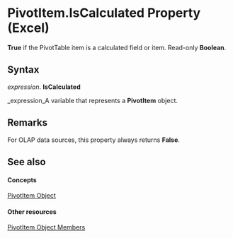 
# PivotItem.IsCalculated Property (Excel)

 **True** if the PivotTable item is a calculated field or item. Read-only **Boolean**.


## Syntax

 _expression_. **IsCalculated**

 _expression_A variable that represents a  **PivotItem** object.


## Remarks

For OLAP data sources, this property always returns  **False**.


## See also


#### Concepts


 [PivotItem Object](5829a1d9-0924-9ce8-1120-229e4595285a.md)
#### Other resources


 [PivotItem Object Members](dde86683-8c89-2484-cdd0-8c3db0c06f45.md)
